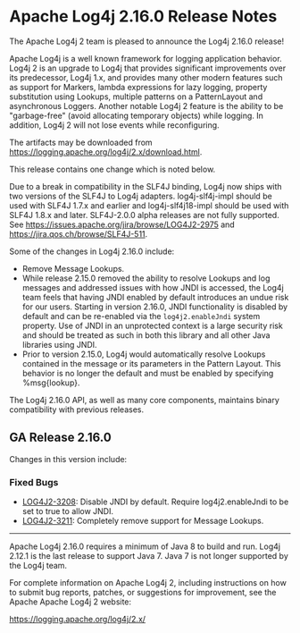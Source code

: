 <!---
 Licensed to the Apache Software Foundation (ASF) under one or more
 contributor license agreements.  See the NOTICE file distributed with
 this work for additional information regarding copyright ownership.
 The ASF licenses this file to You under the Apache License, Version 2.0
 (the "License"); you may not use this file except in compliance with
 the License.  You may obtain a copy of the License at

      http://www.apache.org/licenses/LICENSE-2.0

 Unless required by applicable law or agreed to in writing, software
 distributed under the License is distributed on an "AS IS" BASIS,
 WITHOUT WARRANTIES OR CONDITIONS OF ANY KIND, either express or implied.
 See the License for the specific language governing permissions and
 limitations under the License.
-->
# Apache Log4j 2.16.0 Release Notes

The Apache Log4j 2 team is pleased to announce the Log4j 2.16.0 release!

Apache Log4j is a well known framework for logging application behavior. Log4j 2 is an upgrade
to Log4j that provides significant improvements over its predecessor, Log4j 1.x, and provides
many other modern features such as support for Markers, lambda expressions for lazy logging,
property substitution using Lookups, multiple patterns on a PatternLayout and asynchronous
Loggers. Another notable Log4j 2 feature is the ability to be "garbage-free" (avoid allocating
temporary objects) while logging. In addition, Log4j 2 will not lose events while reconfiguring.

The artifacts may be downloaded from https://logging.apache.org/log4j/2.x/download.html.

This release contains one change which is noted below.

Due to a break in compatibility in the SLF4J binding, Log4j now ships with two versions of the SLF4J to Log4j adapters.
log4j-slf4j-impl should be used with SLF4J 1.7.x and earlier and log4j-slf4j18-impl should be used with SLF4J 1.8.x and
later. SLF4J-2.0.0 alpha releases are not fully supported. See https://issues.apache.org/jira/browse/LOG4J2-2975 and
https://jira.qos.ch/browse/SLF4J-511.

Some of the changes in Log4j 2.16.0 include:

* Remove Message Lookups.
* While release 2.15.0 removed the ability to resolve Lookups and log messages and addressed issues with how JNDI
is accessed, the Log4j team feels that having JNDI enabled by default introduces an undue risk for our users.
Starting in version 2.16.0, JNDI functionality is disabled by default and can be re-enabled via the
`log4j2.enableJndi` system property. Use of JNDI in an unprotected context is a large security risk and
should be treated as such in both this library and all other Java libraries using JNDI.
* Prior to version 2.15.0, Log4j would automatically resolve Lookups contained in the message or its parameters in the
Pattern Layout. This behavior is no longer the default and must be enabled by specifying %msg{lookup}.

The Log4j 2.16.0 API, as well as many core components, maintains binary compatibility with previous releases.

## GA Release 2.16.0

Changes in this version include:


### Fixed Bugs
* [LOG4J2-3208](https://issues.apache.org/jira/browse/LOG4J2-3208):
Disable JNDI by default. Require log4j2.enableJndi to be set to true to allow JNDI.
* [LOG4J2-3211](https://issues.apache.org/jira/browse/LOG4J2-3211):
Completely remove support for Message Lookups.


---

Apache Log4j 2.16.0 requires a minimum of Java 8 to build and run. Log4j 2.12.1 is the last release to support
Java 7. Java 7 is not longer supported by the Log4j team.

For complete information on Apache Log4j 2, including instructions on how to submit bug
reports, patches, or suggestions for improvement, see the Apache Apache Log4j 2 website:

https://logging.apache.org/log4j/2.x/
